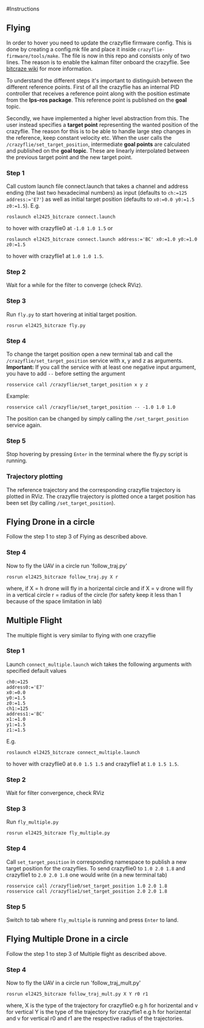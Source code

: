#Instructions
## Flying
In order to hover you need to update the crazyflie firmware config. This is done by creating a config.mk file and place it inside `crazyflie-firmware/tools/make`. The file is now in this repo and consists only of two lines. The reason is to enable the kalman filter onboard the crazyflie. See [bitcraze wiki](https://wiki.bitcraze.io/doc:lps:index) for more information.

To understand the different steps it's important to distinguish between the different reference points.
First of all the crazyflie has an internal PID controller that receives a reference point along with the position estimate from the **lps-ros package**. This reference point is published on the **goal** topic. 

Secondly, we have implemented a higher level abstraction from this. The user instead specifies a **target point** representing the wanted position of the crazyflie. The reason for this is to be able to handle large step changes in the reference, keep constant velocity etc. When the user calls the `/crazyflie/set_target_position`, intermediate **goal points** are calculated and published on the **goal topic**. These are linearly interpolated between the previous target point and the new target point.

### Step 1

Call custom launch file connect.launch that takes a channel and address ending (the last two hexadecimal numbers) as input (defaults to `ch:=125 address:='E7'`) as well as initial target position (defaults to `x0:=0.0 y0:=1.5 z0:=1.5`). E.g.
```
roslaunch el2425_bitcraze connect.launch
```
to hover with crazyflie0  at `-1.0 1.0 1.5` or
```
roslaunch el2425_bitcraze connect.launch address:='BC' x0:=1.0 y0:=1.0 z0:=1.5
```
to hover with crazyflie1 at `1.0 1.0 1.5`.

### Step 2

Wait for a while for the filter to converge (check RViz).

### Step 3

Run `fly.py` to start hovering at initial target position.

```
rosrun el2425_bitcraze fly.py
```

### Step 4

To change the target position open a new terminal tab and call the `/crazyflie/set_target_position` service with x, y and z as arguments. **Important:** If you call the service with at least one negative input argument, you have to add ` -- ` before setting the argument
```
rosservice call /crazyflie/set_target_position x y z
```

Example:
```
rosservice call /crazyflie/set_target_position -- -1.0 1.0 1.0
```
The position can be changed by simply calling the `/set_target_position` service again.

### Step 5

Stop hovering by pressing `Enter` in the terminal where the fly.py script is running.

### Trajectory plotting
The reference trajectory and the corresponding crazyflie trajectory is plotted in RViz. The crazyflie trajectory is plotted once a target position has been set (by calling `/set_target_position`).

## Flying Drone in a circle

Follow the step 1 to step 3 of Flying as described above.

### Step 4

Now to fly the UAV in a circle run 'follow_traj.py' 
```
rosrun el2425_bitcraze follow_traj.py X r
```
where,
if X = h drone will fly in a horizental circle 
and if X = v drone will fly in a vertical circle 
r = radius of the circle (for safety keep it less than 1 because of the space limitation in lab)

## Multiple Flight
The multiple flight is very similar to flying with one crazyflie

### Step 1
Launch `connect_multiple.launch` wich takes the following arguments with specified default values
```
ch0:=125
address0:='E7'
x0:=0.0
y0:=1.5
z0:=1.5
ch1:=125
address1:='BC'
x1:=1.0
y1:=1.5
z1:=1.5
```
E.g.
```
roslaunch el2425_bitcraze connect_multiple.launch
```
to hover with crazyflie0 at `0.0 1.5 1.5` and crazyflie1 at `1.0 1.5 1.5`. 
### Step 2
Wait for filter convergence, check RViz

### Step 3
Run `fly_multiple.py`
```
rosrun el2425_bitcraze fly_multiple.py
```
### Step 4
Call `set_target_position` in corresponding namespace to publish a new target position for the crazyflies. To send crazyflie0 to `1.0 2.0 1.8` and crazyflie1 to `2.0 2.0 1.8` one would write (in a new terminal tab)
```
rosservice call /crazyflie0/set_target_position 1.0 2.0 1.8
rosservice call /crazyflie1/set_target_position 2.0 2.0 1.8
```
### Step 5
Switch to tab where `fly_multiple` is running and press `Enter` to land.

## Flying Multiple Drone in a circle

Follow the step 1 to step 3 of Multiple flight as described above.

### Step 4

Now to fly the UAV in a circle run 'follow_traj_mult.py' 
```
rosrun el2425_bitcraze follow_traj_mult.py X Y r0 r1
```
where,
X is the type of the trajectory for crazyflie0 e.g h for horizental and v for vertical
Y is the type of the trajectory for crazyflie1 e.g h for horizental and v for vertical
r0 and r1 are the respective radius of the trajectories.
